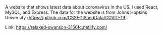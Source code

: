 A website that shows latest data about coronavirus in the US. I used React, MySQL, and Express. The data for the website is from Johns Hopkins University (https://github.com/CSSEGISandData/COVID-19).

Link: https://relaxed-swanson-3156fc.netlify.com/


